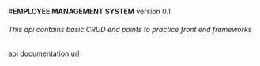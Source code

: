
#**EMPLOYEE MANAGEMENT SYSTEM** version 0.1

###### This api contains basic CRUD end points to practice front end frameworks

api documentation <a href = "127.0.0.1:8080/open-api"> url </a>